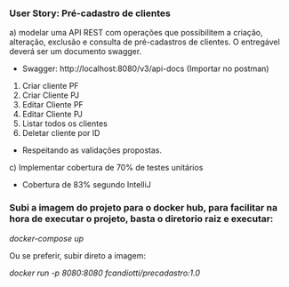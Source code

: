 ### User Story: Pré-cadastro de clientes

a) modelar uma API REST com operações que possibilitem a criação, alteração, exclusão e consulta de pré-cadastros de clientes. O entregável deverá ser um documento swagger.
* Swagger: http://localhost:8080/v3/api-docs (Importar no postman)
1) Criar cliente PF
2) Criar Cliente PJ
3) Editar Cliente PF
4) Editar Cliente PJ
5) Listar todos os clientes
6) Deletar cliente por ID
* Respeitando as validações propostas.

c) Implementar cobertura de 70% de testes unitários
- Cobertura de 83% segundo IntelliJ

### Subi a imagem do projeto para o docker hub, para facilitar na hora de executar o projeto, basta o diretorio raiz e executar: 
*docker-compose up* 

Ou se preferir, subir direto a imagem:

*docker run -p 8080:8080  fcandiotti/precadastro:1.0*


